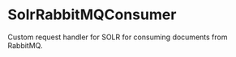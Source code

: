 SolrRabbitMQConsumer
====================

Custom request handler for SOLR for consuming documents from RabbitMQ.

